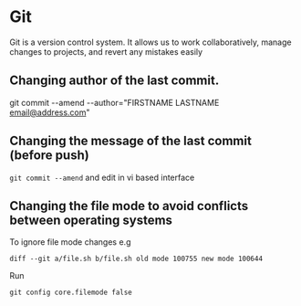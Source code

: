 # Git

Git is a version control system. It allows us to work collaboratively, manage changes to projects, and revert any mistakes easily

## Changing author of the last commit.

git commit --amend --author="FIRSTNAME LASTNAME <email@address.com>"

## Changing the message of the last commit (before push)

`git commit --amend` and edit in vi based interface
 
## Changing the file mode to avoid conflicts between operating systems

To ignore file mode changes e.g

`diff --git a/file.sh b/file.sh
old mode 100755
new mode 100644`

Run 

`git config core.filemode false`